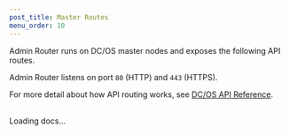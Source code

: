 ```yaml
---
post_title: Master Routes
menu_order: 10
---
```


Admin Router runs on DC/OS master nodes and exposes the following API routes.

Admin Router listens on port `80` (HTTP) and `443` (HTTPS).

For more detail about how API routing works, see [DC/OS API Reference](/docs/1.9/api/).

<br/>

<div id="html-include" class="html-include" data-api="/docs/1.9/api/nginx.master.html" data-init="NgindoxInit">
	<div class="info" id="api_info">
		<div class="info_title">Loading docs...</div>
	<div class="info_description markdown"></div>
</div>
